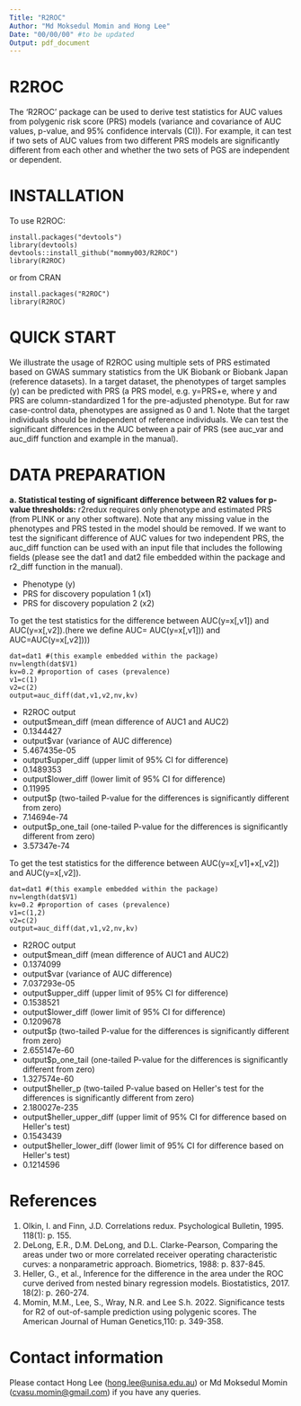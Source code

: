 ```yaml
---
Title: "R2ROC"
Author: "Md Moksedul Momin and Hong Lee"
Date: "00/00/00" #to be updated
Output: pdf_document
---
```


# R2ROC
The ‘R2ROC’ package can be used to derive test statistics for AUC values from polygenic risk score (PRS) models (variance and covariance of AUC values, p-value, and 95% confidence intervals (CI)). For example, it can test if two sets of AUC values from two different PRS models are significantly different from each other and whether the two sets of PGS are independent or dependent. 

# INSTALLATION
To use R2ROC:
```
install.packages("devtools")
library(devtools)
devtools::install_github("mommy003/R2ROC")
library(R2ROC)
```
 or from CRAN
```
install.packages("R2ROC") 
library(R2ROC)
```
# QUICK START
We illustrate the usage of R2ROC using multiple sets of PRS estimated based on GWAS summary statistics from the UK Biobank or Biobank Japan (reference datasets). In a target dataset, the phenotypes of target samples (y) can be predicted with PRS (a PRS model, e.g. y=PRS+e, where y and PRS are column-standardized 1 for the pre-adjusted phenotype. But for raw case-control data, phenotypes are assigned as 0 and 1. Note that the target individuals should be independent of reference individuals. We can test the significant differences in the AUC between a pair of PRS (see auc_var and auc_diff function and example in the manual).

# DATA PREPARATION
**a.	Statistical testing of significant difference between R2 values for p-value thresholds:** 
r2redux requires only phenotype and estimated PRS (from PLINK or any other software). Note that any missing value in the phenotypes and PRS tested in the model should be removed. If we want to test the significant difference of AUC values for two independent PRS, the auc_diff function can be used with an input file that includes the following fields (please see the dat1 and dat2 file embedded within the package and r2_diff function in the manual).
- Phenotype (y)
- PRS for discovery population 1 (x1)
- PRS for discovery population 2 (x2)
  
To get the test statistics for the difference between AUC(y=x[,v1]) and AUC(y=x[,v2]).(here we define AUC= AUC(y=x[,v1])) and AUC=AUC(y=x[,v2])))
```
dat=dat1 #(this example embedded within the package)
nv=length(dat$V1)
kv=0.2 #proportion of cases (prevalence)
v1=c(1)
v2=c(2)
output=auc_diff(dat,v1,v2,nv,kv)
```
- R2ROC output
- output$mean_diff (mean difference of AUC1 and AUC2)
- 0.1344427
- output$var (variance of AUC difference)
- 5.467435e-05
- output$upper_diff (upper limit of 95% CI for difference)
- 0.1489353
- output$lower_diff (lower limit of 95% CI for difference)
- 0.11995
- output$p (two-tailed P-value for the differences is significantly different from zero)
- 7.14694e-74
- output$p_one_tail (one-tailed P-value for the differences is significantly different from zero)
- 3.57347e-74

To get the test statistics for the difference between AUC(y=x[,v1]+x[,v2]) and AUC(y=x[,v2]).
```
dat=dat1 #(this example embedded within the package)
nv=length(dat$V1)
kv=0.2 #proportion of cases (prevalence)
v1=c(1,2)
v2=c(2)
output=auc_diff(dat,v1,v2,nv,kv)
```
- R2ROC output
- output$mean_diff (mean difference of AUC1 and AUC2)
- 0.1374099
- output$var (variance of AUC difference)
- 7.037293e-05
- output$upper_diff (upper limit of 95% CI for difference)
- 0.1538521
- output$lower_diff (lower limit of 95% CI for difference)
- 0.1209678
- output$p (two-tailed P-value for the differences is significantly different from zero)
- 2.655147e-60
- output$p_one_tail (one-tailed P-value for the differences is significantly different from zero)
- 1.327574e-60
- output$heller_p (two-tailed P-value based on Heller's test for the differences is significantly different from zero)
- 2.180027e-235
- output$heller_upper_diff (upper limit of 95% CI for difference based on Heller's test)
- 0.1543439
- output$heller_lower_diff (lower limit of 95% CI for difference based on Heller's test)
- 0.1214596

# References
1. Olkin, I. and  Finn, J.D. Correlations redux. Psychological Bulletin, 1995. 118(1): p. 155.
2. DeLong, E.R., D.M. DeLong, and D.L. Clarke-Pearson, Comparing the areas under two or more correlated receiver operating characteristic curves: a nonparametric approach. Biometrics, 1988: p. 837-845.
3. Heller, G., et al., Inference for the difference in the area under the ROC curve derived from nested binary regression models. Biostatistics, 2017. 18(2): p. 260-274.
4. Momin, M.M., Lee, S., Wray, N.R. and Lee S.h. 2022. Significance tests for R2 of out-of-sample prediction using polygenic scores. The American Journal of Human Genetics,110: p. 349-358. 

# Contact information
Please contact Hong Lee (hong.lee@unisa.edu.au) or Md Moksedul Momin (cvasu.momin@gmail.com) if you have any queries.
